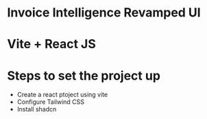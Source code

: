 # Invoice Intelligence Revamped UI

# Vite + React JS

# Steps to set the project up
- Create a react ptoject using vite
- Configure Tailwind CSS
- Install shadcn

